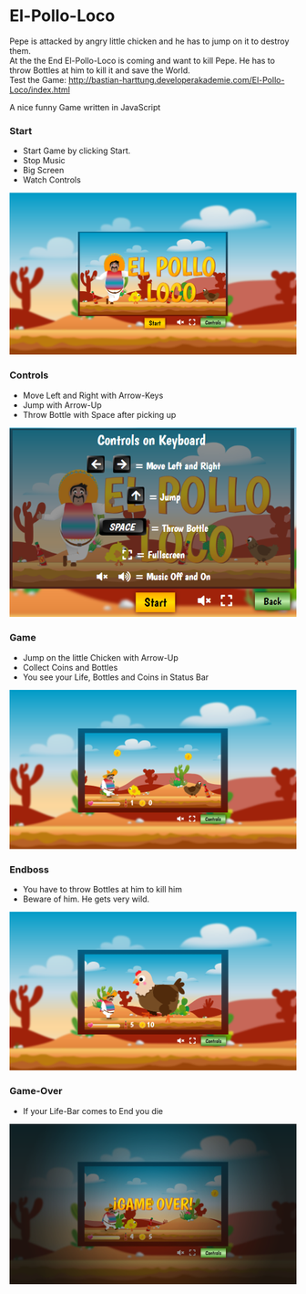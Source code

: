 # El-Pollo-Loco
Pepe is attacked by angry little chicken and he has to jump on it
to destroy them.\
At the the End El-Pollo-Loco is coming and want to kill 
Pepe. He has to throw Bottles at him to kill it and 
save the World.\
Test the Game: http://bastian-harttung.developerakademie.com/El-Pollo-Loco/index.html

A nice funny Game written in JavaScript

### Start
- Start Game by clicking Start.
- Stop Music
- Big Screen
- Watch Controls

![img.png](img/Readme/start_screen.png)

### Controls
- Move Left and Right with Arrow-Keys
- Jump with Arrow-Up
- Throw Bottle with Space after picking up

![img.png](img/Readme/Controls.png)

### Game
- Jump on the little Chicken with Arrow-Up
- Collect Coins and Bottles
- You see your Life, Bottles and Coins in Status Bar

![img.png](img/Readme/Game.png)

### Endboss
- You have to throw Bottles at him to kill him
- Beware of him. He gets very wild.

![img_2.png](img/Readme/Endboss.png)

### Game-Over
- If your Life-Bar comes to End you die

![img_1.png](img/Readme/Game_Over.png)